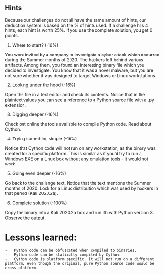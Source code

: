 ## Hints
Because our challenges do not all have the same amount of hints, our deduction system is based on the % of hints used. If a challenge has 4 hints, each hint is worth 25%. If you use the complete solution, you get 0 points.

1. Where to start? (-16%)

You were invited by a company to investigate a cyber attack which occurred during the Summer months of 2020. The hackers left behind various artifacts. Among them, you found an interesting binary file which you decided to investigate. You know that it was a novel malware, but you are not sure whether it was designed to target Windows or Linux workstations.

2. Looking under the hood (-16%)

Open the file in a text editor and check its contents. Notice that in the plaintext values you can see a reference to a Python source file with a .py extension.

3. Digging deeper (-16%)

Check out online the tools available to compile Python code. Read about Cython.

4. Trying something simple (-16%)

Notice that Cython code will not run on any workstation, as the binary was created for a specific platform. This is similar as if you'd try to run a Windows EXE on a Linux box without any emulation tools - it would not work.

5. Going even deeper (-16%)

Go back to the challenge text. Notice that the text mentions the Summer months of 2020. Look for a Linux distribution which was used by hackers in that period (Kali 2020.2a).

6. Complete solution (-100%)

Copy the binary into a Kali 2020.2a box and run ith with Python version 3. Observe the output.

# Lessons learned:

    -   Python code can be obfuscated when compiled to binaries.
    -   Python code can be statically compiled by Cython.
    -   Cython code is platform specific. It will not run on a different platform, even though the original, pure Python source code would be cross-platform.